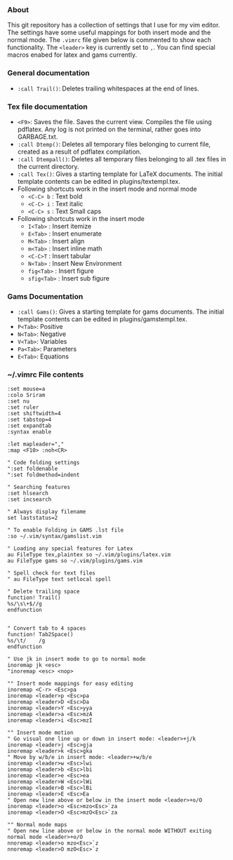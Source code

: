 ### About
This git repository has a collection of settings that I use for my vim editor.
The settings have some useful mappings for both insert mode and the normal mode. The `.vimrc` file given below is commented to show each functionality. The `<leader>` key is currently set to `,`.
You can find special macros enabed for latex and gams currently.

### General documentation
* `:call Trail()`:	Deletes trailing whitespaces at the end of lines.

### Tex file documentation
* `<F9>`:			Saves the file. Saves the current view. Compiles the file using pdflatex. Any log is not printed on the terminal, rather goes into GARBAGE.txt.
* `:call Dtemp()`:	Deletes all temporary files belonging to current file, created as a result of pdflatex compilation.
* `:call Dtempall()`:	Deletes all temporary files belonging to all .tex files in the current directory.
* `:call Tex()`:		Gives a starting template for LaTeX documents. The initial template contents can be edited in plugins/textempl.tex.
* Following shortcuts work in the insert mode and normal mode
	* `<C-C> b` : Text bold
	* `<C-C> i` : Text italic
	* `<C-C> s` : Text Small caps
* Following shortcuts work in the insert mode
	* `I<Tab>`      : Insert itemize
	* `E<Tab>`      : Insert enumerate
	* `M<Tab>`      : Insert align
	* `m<Tab>`      : Insert inline math
	* `<C-C>T`      : Insert tabular
	* `N<Tab>`      : Insert New Environment
    * `fig<Tab>`    : Insert figure 
    * `sfig<Tab>`   : Insert sub figure

### Gams Documentation
* `:call Gams()`:		Gives a starting template for gams documents. The initial template contents can be edited in plugins/gamstempl.tex.
* `P<Tab>`:		Positive
* `N<Tab>`:		Negative
* `V<Tab>`:		Variables
* `Pa<Tab>`:	Parameters
* `E<Tab>`:		Equations



### ~/.vimrc File contents

```VimL
:set mouse=a
:colo Sriram
:set nu
:set ruler
:set shiftwidth=4
:set tabstop=4
:set expandtab
:syntax enable

:let mapleader=","
:map <F10> :noh<CR>

" Code folding settings
":set foldenable
":set foldmethod=indent

" Searching features
:set hlsearch
:set incsearch

" Always display filename
set laststatus=2

" To enable Folding in GAMS .lst file
:so ~/.vim/syntax/gamslist.vim

" Loading any special features for Latex
au FileType tex,plaintex so ~/.vim/plugins/latex.vim
au FileType gams so ~/.vim/plugins/gams.vim

" Spell check for text files
" au FileType text setlocal spell

" Delete trailing space
function! Trail()
%s/\s\+$//g
endfunction 


" Convert tab to 4 spaces
function! Tab2Space()
%s/\t/    /g
endfunction

" Use jk in insert mode to go to normal mode
inoremap jk <esc>
"inoremap <esc> <nop>

"" Insert mode mappings for easy editing
inoremap <C-r> <Esc>pa
inoremap <leader>p <Esc>pa
inoremap <leader>D <Esc>Da
inoremap <leader>Y <Esc>yya
inoremap <leader>a <Esc>mzA
inoremap <leader>i <Esc>mzI

"" Insert mode motion
" Go visual one line up or down in insert mode: <leader>+j/k
inoremap <leader>j <Esc>gja
inoremap <leader>k <Esc>gka
" Move by w/b/e in insert mode: <leader>+w/b/e
inoremap <leader>w <Esc>lwi
inoremap <leader>b <Esc>lbi
inoremap <leader>e <Esc>ea
inoremap <leader>W <Esc>lWi
inoremap <leader>B <Esc>lBi
inoremap <leader>E <Esc>Ea
" Open new line above or below in the insert mode <leader>+o/O
inoremap <leader>o <Esc>mzo<Esc>`za
inoremap <leader>O <Esc>mzO<Esc>`za

"" Normal mode maps
" Open new line above or below in the normal mode WITHOUT exiting normal mode <leader>+o/O
nnoremap <leader>o mzo<Esc>`z
nnoremap <leader>O mzO<Esc>`z
